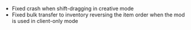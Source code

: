- Fixed crash when shift-dragging in creative mode
- Fixed bulk transfer to inventory reversing the item order when the mod is used in client-only mode